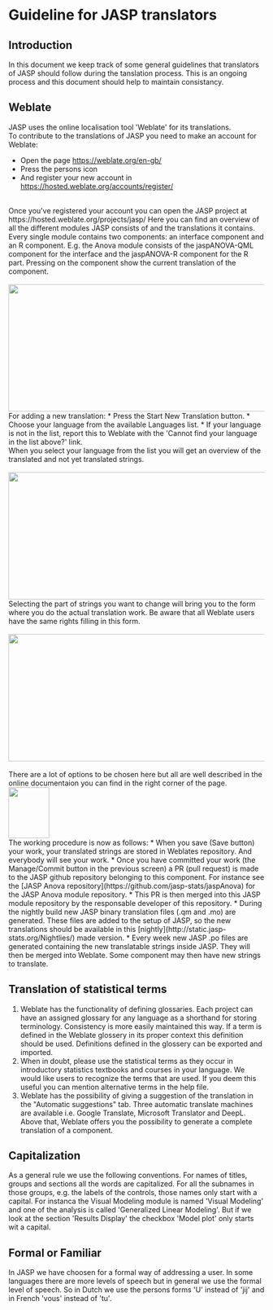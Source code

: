 # Guideline for JASP translators

## Introduction
In this document we keep track of some general guidelines that translators of JASP should follow during the tanslation process. This is an ongoing process and this document should help to maintain consistancy. 

## Weblate
JASP uses the online localisation tool 'Weblate' for its translations. <br>To contribute to the translations of JASP you need to make an account for Weblate:<br>
* Open the page https://weblate.org/en-gb/  
* Press the persons icon  
* And register your new account in https://hosted.weblate.org/accounts/register/
<br>
Once you've registered your account you can open the JASP project at https://hosted.weblate.org/projects/jasp/
Here you can find an overview of all the different modules JASP consists of and the translations it contains. Every single module contains two components: an interface component and an R component. 
E.g. the Anova module consists of the jaspANOVA-QML component for the interface and the jaspANOVA-R component for the R part. Pressing on the component show the current translation of the component.<br><br>
<img src="https://static.jasp-stats.org/images/Weblate-component.png" width="800" height="250" /> <br>For adding a new translation:  
* Press the Start New Translation button.  
* Choose your language from the available Languages list.  
* If your language is not in the list, report this to Weblate with the 'Cannot find your language in the list above?' link. <br>
When you select your language from the list you will get an overview of the translated and not yet translated strings.<br><br>
<img src="https://static.jasp-stats.org/images/Weblate-Chosen-Dutch.png" width="800" height="250" /> <br>
Selecting the part of strings you want to change will bring you to the form where you do the actual translation work. Be aware that all Weblate users have the same rights filling in this form.<br><br>
<img src="https://static.jasp-stats.org/images/Weblate-Dutch.png" width="800" height="250" /> <br><br>
There are a lot of options to be chosen here but all are well described in the online documentaion you can find in the right corner of the page. <br><img src="https://static.jasp-stats.org/images/Weblate-Documentation.png" width="80" height="100" /> <br>The working procedure is now as follows:  
*  When you save (Save button) your work, your translated strings are stored in Weblates repository. And everybody will see your work.  
*  Once you have committed your work (the Manage/Commit button in the previous screen) a PR (pull request) is made to the JASP github repository belonging to this component.  For instance see the [JASP Anova repository](https://github.com/jasp-stats/jaspAnova) for the JASP Anova module repository.  
*  This PR is then merged into this JASP module repository by the responsable developer of this repository.  
*  During the nightly build new JASP binary translation files (.qm and .mo) are generated. These files are added to the setup of JASP, so the new translations should be available in this [nightly](http://static.jasp-stats.org/Nightlies/) made version.  
*  Every week new JASP .po files are generated containing the new translatable strings inside JASP. They will then be merged into Weblate. Some component may then have new strings to translate. 

## Translation of statistical terms
1. Weblate has the functionality of defining glossaries. Each project can have an assigned glossary for any language as a shorthand for storing terminology. Consistency is more easily maintained this way. If a term is defined in the Weblate glossery in its proper context this definition should be used. Definitions defined in the glossery can be exported and imported.
2. When in doubt, please use the statistical terms as they occur in introductory statistics textbooks and courses in your language. We would like users to recognize the terms that are used. If you deem this useful you can mention alternative terms in the help file.   
3. Weblate has the possibility of giving a suggestion of the translation in the "Automatic suggestions" tab. Three automatic translate machines are available i.e. Google Translate, Microsoft Translator and DeepL. Above that, Weblate offers you the possibility to generate a complete translation of a component.

## Capitalization
As a general rule we use the following conventions. For names of titles, groups and sections all the words are capitalized. For all the subnames in those groups, e.g. the labels of the controls, those names only start with a capital. For instanca the Visual Modeling module is named 'Visual Modeling' and one of the analysis is called 'Generalized Linear Modeling'. But if we look at the section 'Results Display' the checkbox 'Model plot' only starts wit a capital.


## Formal or Familiar 
In JASP we have choosen for a formal way of addressing a user. In some languages there are more levels of speech but in general we use the formal level of speech. So in Dutch we use the persons forms 'U' instead of 'jij' and in French 'vous' instead of 'tu'. 



